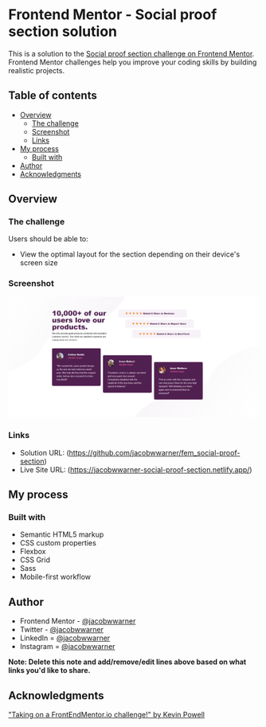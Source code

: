 # Frontend Mentor - Social proof section solution

This is a solution to the [Social proof section challenge on Frontend Mentor](https://www.frontendmentor.io/challenges/social-proof-section-6e0qTv_bA). Frontend Mentor challenges help you improve your coding skills by building realistic projects.

## Table of contents

- [Overview](#overview)
  - [The challenge](#the-challenge)
  - [Screenshot](#screenshot)
  - [Links](#links)
- [My process](#my-process)
  - [Built with](#built-with)
- [Author](#author)
- [Acknowledgments](#acknowledgments)

## Overview

### The challenge

Users should be able to:

- View the optimal layout for the section depending on their device's screen size

### Screenshot

![](<./design/screenshot.png>)

### Links

- Solution URL: (https://github.com/jacobwwarner/fem_social-proof-section)
- Live Site URL: (https://jacobwwarner-social-proof-section.netlify.app/)

## My process

### Built with

- Semantic HTML5 markup
- CSS custom properties
- Flexbox
- CSS Grid
- Sass
- Mobile-first workflow

## Author

- Frontend Mentor - [@jacobwwarner](https://www.frontendmentor.io/profile/jacobwwarner)
- Twitter - [@jacobwwarner](https://www.twitter.com/jacobwwarner)
- LinkedIn = [@jacobwwarner](https://www.linkedin.com/jacobwwarner)
- Instagram = [@jacobwwarner](https://www.linkedin.com/jacobwwarner)

**Note: Delete this note and add/remove/edit lines above based on what links you'd like to share.**

## Acknowledgments

["Taking on a FrontEndMentor.io challenge!" by Kevin Powell](https://www.youtube.com/watch?v=K27WULzr2P8&list=WL&index=3)
